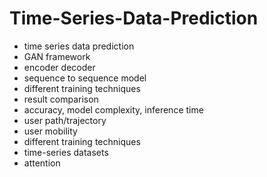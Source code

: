# Time-Series-Data-Prediction                 
- time series data prediction            
- GAN framework               
- encoder decoder               
- sequence to sequence model              
- different training techniques  
- result comparison      
- accuracy, model complexity, inference time       
- user path/trajectory     
- user mobility   
- different training techniques 
- time-series datasets 
- attention  
  
